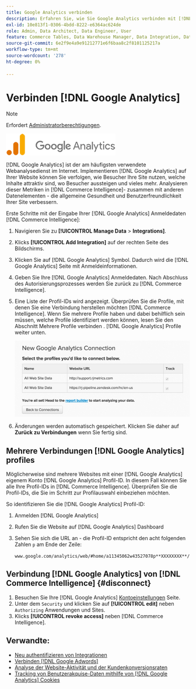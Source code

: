 ```yaml
---
title: Google Analytics verbinden
description: Erfahren Sie, wie Sie Google Analytics verbinden mit [!DNL Commerce Intelligence].
exl-id: 10e813f1-0306-4bdd-8222-e6364ac624de
role: Admin, Data Architect, Data Engineer, User
feature: Commerce Tables, Data Warehouse Manager, Data Integration, Data Import/Export
source-git-commit: 6e2f9e4a9e91212771e6f6baa8c2f8101125217a
workflow-type: tm+mt
source-wordcount: '278'
ht-degree: 0%

---
```


# Verbinden [!DNL Google Analytics]

>[!NOTE]
>
>Erfordert [Administratorberechtigungen](../../../administrator/user-management/user-management.md).

![](../../../assets/google-analytics-logo.png)

[!DNL Google Analytics] ist der am häufigsten verwendete Webanalysedienst im Internet. Implementieren [!DNL Google Analytics] auf Ihrer Website können Sie verfolgen, wie Besucher Ihre Site nutzen, welche Inhalte attraktiv sind, wo Besucher aussteigen und vieles mehr. Analysieren dieser Metriken in [!DNL Commerce Intelligence]- zusammen mit anderen Datenelementen - die allgemeine Gesundheit und Benutzerfreundlichkeit Ihrer Site verbessern.

Erste Schritte mit der Eingabe Ihrer [!DNL Google Analytics] Anmeldedaten [!DNL Commerce Intelligence]:

1. Navigieren Sie zu **[!UICONTROL Manage Data** > **Integrations]**.

1. Klicks **[!UICONTROL Add Integration]** auf der rechten Seite des Bildschirms.

1. Klicken Sie auf [!DNL Google Analytics] Symbol. Dadurch wird die [!DNL Google Analytics] Seite mit Anmeldeinformationen.

1. Geben Sie Ihre [!DNL Google Analytics] Anmeldedaten. Nach Abschluss des Autorisierungsprozesses werden Sie zurück zu [!DNL Commerce Intelligence].

1. Eine Liste der Profil-IDs wird angezeigt. Überprüfen Sie die Profile, mit denen Sie eine Verbindung herstellen möchten [!DNL Commerce Intelligence]. Wenn Sie mehrere Profile haben und dabei behilflich sein müssen, welche Profile identifiziert werden können, lesen Sie den Abschnitt Mehrere Profile verbinden . [!DNL Google Analytics] Profile weiter unten.

   ![](../../../assets/list-profile-id.png)<!--{: width="600px"}-->

1. Änderungen werden automatisch gespeichert. Klicken Sie daher auf **Zurück zu Verbindungen** wenn Sie fertig sind.

## Mehrere Verbindungen [!DNL Google Analytics] profiles

Möglicherweise sind mehrere Websites mit einer [!DNL Google Analytics] eigenem Konto [!DNL Google Analytics] Profil-ID. In diesem Fall können Sie alle Ihre Profil-IDs in [!DNL Commerce Intelligence]. Überprüfen Sie die Profil-IDs, die Sie im Schritt zur Profilauswahl einbeziehen möchten.

So identifizieren Sie die [!DNL Google Analytics] Profil-ID:

1. Anmelden [!DNL Google Analytics]
1. Rufen Sie die Website auf [!DNL Google Analytics] Dashboard
1. Sehen Sie sich die URL an - die Profil-ID entspricht den acht folgenden Zahlen `p` am Ende der Zeile:

   `www.google.com/analytics/web/#home/a11345062w43527078p**XXXXXXXX**/`

## Verbindung [!DNL Google Analytics] von [!DNL Commerce Intelligence] {#disconnect}

1. Besuchen Sie Ihre [!DNL Google Analytics] [Kontoeinstellungen](https://accounts.google.com/) Seite.
1. Unter dem `Security` und klicken Sie auf **[!UICONTROL edit]** neben `Authorizing` Anwendungen und Sites.
1. Klicks **[!UICONTROL revoke access]** neben [!DNL Commerce Intelligence].

## Verwandte:

* [Neu authentifizieren von Integrationen](https://experienceleague.adobe.com/docs/commerce-knowledge-base/kb/how-to/mbi-reauthenticating-integrations.html)
* [Verbinden [!DNL Google Adwords]](../integrations/google-adwords.md)
* [Analyse der Website-Aktivität und der Kundenkonversionsraten](../../analysis/web-act-cust-conversion.md)
* [Tracking von Benutzerakquise-Daten mithilfe von [!DNL Google Analytics] Cookies](../../analysis/google-track-user-acq.md)
